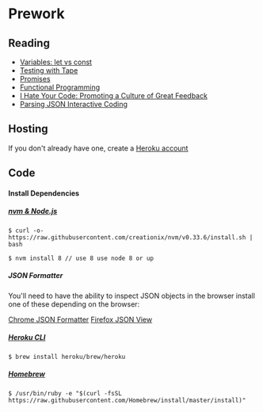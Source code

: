 # Prework

## Reading

- [Variables: let vs const](https://medium.com/javascript-scene/javascript-es6-var-let-or-const-ba58b8dcde75)
- [Testing with Tape](https://medium.com/javascript-scene/why-i-use-tape-instead-of-mocha-so-should-you-6aa105d8eaf4)
-  [Promises](https://medium.com/javascript-scene/master-the-javascript-interview-what-is-a-promise-27fc71e77261)
-  [Functional Programming](https://medium.com/capital-one-developers/the-wonderful-world-of-functional-programming-5f37359315fd)
- [I Hate Your Code: Promoting a Culture of Great Feedback](https://medium.com/@recursivefunk/i-hate-your-code-7ed08a0eccfe)
- [Parsing JSON Interactive Coding](https://developer.mozilla.org/en-US/docs/Web/JavaScript/Reference/Global_Objects/JSON/parse)

## Hosting

If you don't already have one, create a [Heroku account](https://www.heroku.com/)

## Code

#### Install Dependencies

##### [nvm & Node.js](https://github.com/creationix/nvm)

```
$ curl -o- https://raw.githubusercontent.com/creationix/nvm/v0.33.6/install.sh | bash
```

```
$ nvm install 8 // use 8 use node 8 or up
```

##### JSON Formatter

You'll need to have the ability to inspect JSON objects in the browser install one of these depending on the browser:

[Chrome JSON Formatter](https://chrome.google.com/webstore/detail/json-formatter/bcjindcccaagfpapjjmafapmmgkkhgoa?hl=en)
[Firefox JSON View](https://addons.mozilla.org/en-US/firefox/addon/jsonview/)

##### [Heroku CLI](https://devcenter.heroku.com/articles/heroku-cli)

```
$ brew install heroku/brew/heroku
```

##### [Homebrew](https://brew.sh/)

```
$ /usr/bin/ruby -e "$(curl -fsSL https://raw.githubusercontent.com/Homebrew/install/master/install)"
```
